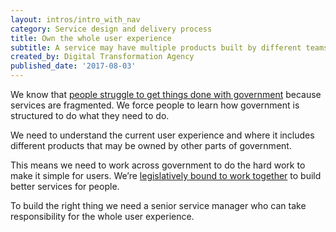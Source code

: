 ```yaml
---
layout: intros/intro_with_nav
category: Service design and delivery process
title: Own the whole user experience
subtitle: A service may have multiple products built by different teams — you need a service manager who understands and owns the whole user experience.
created_by: Digital Transformation Agency
published_date: '2017-08-03'
---
```


We know that [people struggle to get things done with government](https://www.dta.gov.au/blog/gov-au-is-a-mental-model-for-government/) because services are fragmented. We force people to learn how government is structured to do what they need to do.

We need to understand the current user experience and where it includes different products that may be owned by other parts of government.

This means we need to work across government to do the hard work to make it simple for users. We’re [legislatively bound to work together](http://www.finance.gov.au/resource-management/pgpa-act/) to build better services for people.

To build the right thing we need a senior service manager who can take responsibility for the whole user experience.
